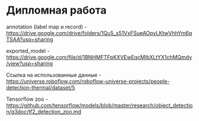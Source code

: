 # Дипломная работа

annotation (label map и record) - https://drive.google.com/drive/folders/1Qu5_s51VxFSueAOpvLKtwVhhYm6qTSAA?usp=sharing

exported_model - https://drive.google.com/file/d/1BNHMFTFpKXVEwEqcMIbXLtYX1chMQmdy/view?usp=sharing

Ссылка на использованные данные - https://universe.roboflow.com/roboflow-universe-projects/people-detection-thermal/dataset/5

Tensorflow zoo - https://github.com/tensorflow/models/blob/master/research/object_detection/g3doc/tf2_detection_zoo.md
